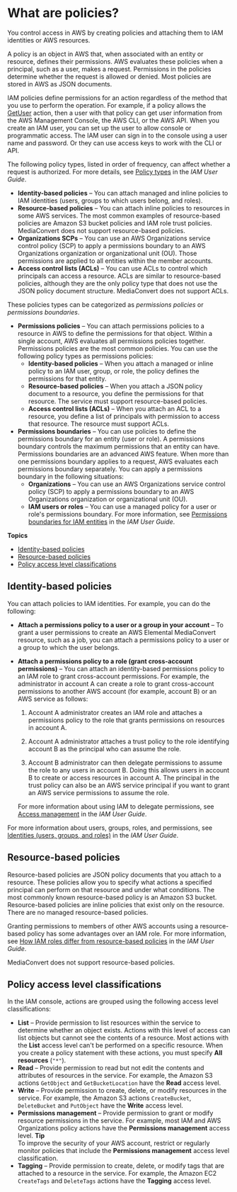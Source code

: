 # What are policies?<a name="auth_access_what-are-policies"></a>

You control access in AWS by creating policies and attaching them to IAM identities or AWS resources\.

A policy is an object in AWS that, when associated with an entity or resource, defines their permissions\. AWS evaluates these policies when a principal, such as a user, makes a request\. Permissions in the policies determine whether the request is allowed or denied\. Most policies are stored in AWS as JSON documents\.

IAM policies define permissions for an action regardless of the method that you use to perform the operation\. For example, if a policy allows the [GetUser](https://docs.aws.amazon.com/IAM/latest/APIReference/API_GetUser.html) action, then a user with that policy can get user information from the AWS Management Console, the AWS CLI, or the AWS API\. When you create an IAM user, you can set up the user to allow console or programmatic access\. The IAM user can sign in to the console using a user name and password\. Or they can use access keys to work with the CLI or API\.

The following policy types, listed in order of frequency, can affect whether a request is authorized\. For more details, see [Policy types](https://docs.aws.amazon.com/IAM/latest/UserGuide/access_policies.html#access_policy-types) in the *IAM User Guide*\.
+ **Identity\-based policies** – You can attach managed and inline policies to IAM identities \(users, groups to which users belong, and roles\)\.
+ **Resource\-based policies** – You can attach inline policies to resources in some AWS services\. The most common examples of resource\-based policies are Amazon S3 bucket policies and IAM role trust policies\. MediaConvert does not support resource\-based policies\. 
+ **Organizations SCPs** – You can use an AWS Organizations service control policy \(SCP\) to apply a permissions boundary to an AWS Organizations organization or organizational unit \(OU\)\. Those permissions are applied to all entities within the member accounts\.
+ **Access control lists \(ACLs\)** – You can use ACLs to control which principals can access a resource\. ACLs are similar to resource\-based policies, although they are the only policy type that does not use the JSON policy document structure\. MediaConvert does not support ACLs\. 

These policies types can be categorized as *permissions policies* or *permissions boundaries*\.
+ **Permissions policies** – You can attach permissions policies to a resource in AWS to define the permissions for that object\. Within a single account, AWS evaluates all permissions policies together\. Permissions policies are the most common policies\. You can use the following policy types as permissions policies:
  + **Identity\-based policies** – When you attach a managed or inline policy to an IAM user, group, or role, the policy defines the permissions for that entity\.
  + **Resource\-based policies** – When you attach a JSON policy document to a resource, you define the permissions for that resource\. The service must support resource\-based policies\.
  + **Access control lists \(ACLs\)** – When you attach an ACL to a resource, you define a list of principals with permission to access that resource\. The resource must support ACLs\.
+ **Permissions boundaries** – You can use policies to define the permissions boundary for an entity \(user or role\)\. A permissions boundary controls the maximum permissions that an entity can have\. Permissions boundaries are an advanced AWS feature\. When more than one permissions boundary applies to a request, AWS evaluates each permissions boundary separately\. You can apply a permissions boundary in the following situations:
  + **Organizations** – You can use an AWS Organizations service control policy \(SCP\) to apply a permissions boundary to an AWS Organizations organization or organizational unit \(OU\)\.
  + **IAM users or roles** – You can use a managed policy for a user or role's permissions boundary\. For more information, see [Permissions boundaries for IAM entities](https://docs.aws.amazon.com/IAM/latest/UserGuide/access_policies_boundaries.html) in the *IAM User Guide*\.

**Topics**
+ [Identity\-based policies](#auth_access_manage-access-intro-identity-policies)
+ [Resource\-based policies](#auth_access_manage-access-intro-resource-policies)
+ [Policy access level classifications](#auth_access_policies-access-level)

## Identity\-based policies<a name="auth_access_manage-access-intro-identity-policies"></a>

You can attach policies to IAM identities\. For example, you can do the following:
+ **Attach a permissions policy to a user or a group in your account** – To grant a user permissions to create an AWS Elemental MediaConvert resource, such as a job, you can attach a permissions policy to a user or a group to which the user belongs\.
+ **Attach a permissions policy to a role \(grant cross\-account permissions\)** – You can attach an identity\-based permissions policy to an IAM role to grant cross\-account permissions\. For example, the administrator in account A can create a role to grant cross\-account permissions to another AWS account \(for example, account B\) or an AWS service as follows:

  1. Account A administrator creates an IAM role and attaches a permissions policy to the role that grants permissions on resources in account A\.

  1. Account A administrator attaches a trust policy to the role identifying account B as the principal who can assume the role\. 

  1. Account B administrator can then delegate permissions to assume the role to any users in account B\. Doing this allows users in account B to create or access resources in account A\. The principal in the trust policy can also be an AWS service principal if you want to grant an AWS service permissions to assume the role\.

  For more information about using IAM to delegate permissions, see [Access management](https://docs.aws.amazon.com/IAM/latest/UserGuide/access.html) in the *IAM User Guide*\.

For more information about users, groups, roles, and permissions, see [Identities \(users, groups, and roles\)](https://docs.aws.amazon.com/IAM/latest/UserGuide/id.html) in the *IAM User Guide*\. 

## Resource\-based policies<a name="auth_access_manage-access-intro-resource-policies"></a>

Resource\-based policies are JSON policy documents that you attach to a resource\. These policies allow you to specify what actions a specified principal can perform on that resource and under what conditions\. The most commonly known resource\-based policy is an Amazon S3 bucket\. Resource\-based policies are inline policies that exist only on the resource\. There are no managed resource\-based policies\.

Granting permissions to members of other AWS accounts using a resource\-based policy has some advantages over an IAM role\. For more information, see [How IAM roles differ from resource\-based policies](https://docs.aws.amazon.com/IAM/latest/UserGuide/id_roles_compare-resource-policies.html) in the *IAM User Guide*\.

MediaConvert does not support resource\-based policies\.

## Policy access level classifications<a name="auth_access_policies-access-level"></a>

In the IAM console, actions are grouped using the following access level classifications:
+ **List** – Provide permission to list resources within the service to determine whether an object exists\. Actions with this level of access can list objects but cannot see the contents of a resource\. Most actions with the **List** access level can't be performed on a specific resource\. When you create a policy statement with these actions, you must specify **All resources** \(`"*"`\)\. 
+ **Read** – Provide permission to read but not edit the contents and attributes of resources in the service\. For example, the Amazon S3 actions `GetObject` and `GetBucketLocation` have the **Read** access level\.
+ **Write** – Provide permission to create, delete, or modify resources in the service\. For example, the Amazon S3 actions `CreateBucket`, `DeleteBucket` and `PutObject` have the **Write** access level\.
+ **Permissions management** – Provide permission to grant or modify resource permissions in the service\. For example, most IAM and AWS Organizations policy actions have the **Permissions management** access level\.
**Tip**  
To improve the security of your AWS account, restrict or regularly monitor policies that include the **Permissions management** access level classification\.
+ **Tagging** – Provide permission to create, delete, or modify tags that are attached to a resource in the service\. For example, the Amazon EC2 `CreateTags` and `DeleteTags` actions have the **Tagging** access level\.